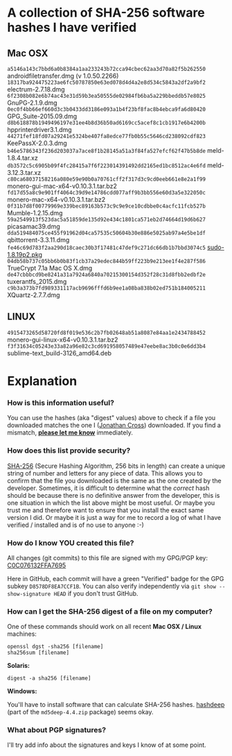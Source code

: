 A collection of SHA-256 software hashes I have verified
=======================================================

## Mac OSX

`a5146a143c7bbd6a0b8384a1aa233243b72cca94cbec62aa3d70a82f5b262550`  androidfiletransfer.dmg (v 1.0.50.2266)
`18317ba924475223ae6fc50787850e63ed078d4d4a2e8d534c5843a2df2a9bf2`  electrum-2.7.18.dmg
`6f2308b082e6b74ac43e31d59b3ea50555de02984fb6ba5a229bbeddb57e8025`  GnuPG-2.1.9.dmg
`0ec0f4bb66ef660d3c3b0433dd3186e093a1b4f23bf8fac8b4ebca9fa6d80420`  GPG_Suite-2015.09.dmg
`d8b618878b1949496197e31ee4b8d36b50ad6169cc5acef8c1cb1917e6b4200b`  hpprinterdriver3.1.dmg
`44271fef18fd07a29241e5324be407fa8edce77fb0b55c5646cd238092cdf823`  KeePassX-2.0.3.dmg
`b46e5786343f236d203037a7ace8f1b28145a51a3f84fa527efcf62f47b5b8de`  meld-1.8.4.tar.xz
`db3572c5c6905b09f4fc28415a7f6f223014391492dd2165ed1bc8512ac4e6fd`  meld-3.12.3.tar.xz
`c80ca68037158216a080e59e90b0a70761cff2f317d3c9cd0eeb661e8e2a1f99`  monero-gui-mac-x64-v0.10.3.1.tar.bz2
`fd17d55a8c9e901ff4064c39d9e14786cdd077aff9b3bb556e60d3a5e322050c`  monero-mac-x64-v0.10.3.1.tar.bz2
`0f31b7d8f00779969e339bec89163b573c9c9e9ce10cdbbe0c4acfc11fcb527b`  Mumble-1.2.15.dmg
`59a2549913f523dac5a51859de135d92e434c1801ca571eb2d74664d19d6b627`  picasamac39.dmg
`dda519484075ce455f91962d04ca57535c50604b30e886e5025ab97a4e5be1df`  qbittorrent-3.3.11.dmg
`fe46c69d783f2aa290d18caec30b3f17481c47def9c271dc66db1b7bbd3074c5`  [sudo-1.8.19p2.pkg](https://www.sudo.ws/sudo/dist/packages/macOS/10.11/sudo-1.8.19p2.pkg)
`04db58b737c05bb6b0b83f1cb37a29edec844b59ff223b9e213ee1f4e287f586`  TrueCrypt 7.1a Mac OS X.dmg
`de47cbbbcd9be8241a31a7924a6840a70215300154d352f28c31d8fbb2edbf2e`  tuxerantfs_2015.dmg
`c9b3a373b7fd989331117acb9696fffd6b9ee1a08ba838b02ed751b184005211`  XQuartz-2.7.7.dmg

## LINUX

`4915473265d58720fd8f019e536c2b7fb02648ab51a8087e84aa1e2434788452`  monero-gui-linux-x64-v0.10.3.1.tar.bz2
`f3f31634c05243e33a82a96e82c3cd691958057489e47eebe8ac3b0c0e6dd3b4`  sublime-text_build-3126_amd64.deb


Explanation
===========

### How is this information useful?

You can use the hashes (aka "digest" values) above to check if a file you downloaded matches the one I ([Jonathan Cross](https://github.com/jonathancross)) downloaded.  If you find a mismatch, **[please let me know](https://github.com/jonathancross/jc-docs/issues)** immediately.

### How does this list provide security?

[SHA-256](https://en.wikipedia.org/wiki/SHA-2) (Secure Hashing Algorithm, 256 bits in length) can create a unique string of number and letters for any piece of data.  This allows you to confirm that the file you downloaded is the same as the one created by the developer.  Sometimes, it is difficult to determine what the *correct* hash should be because there is no definitive answer from the developer, this is one situation in which the list above might be most useful.  Or maybe you trust me and therefore want to ensure that you install the exact same version I did.  Or maybe it is just a way for me to record a log of what I have verified / installed and is of no use to anyone  :-)

### How do I know YOU created this file?

All changes (git commits) to this file are signed with my GPG/PGP key: [C0C076132FFA7695](https://jonathancross.com/2FFA7695.asc)

Here in GitHub, each commit will have a green "Verified" badge for the GPG subkey `D8578DF8EA7CCF1B`. You can also verify independently via `git show --show-signature HEAD` if you don't trust GitHub.

### How can I get the SHA-256 digest of a file on my computer?

One of these commands should work on all recent **Mac OSX / Linux** machines:

    openssl dgst -sha256 [filename]
    sha256sum [filename]

**Solaris:**

    digest -a sha256 [filename]

**Windows:**

You'll have to install software that can calculate SHA-256 hashes.  [hashdeep](https://github.com/jessek/hashdeep/releases) (part of the `md5deep-4.4.zip` package) seems okay.


### What about PGP signatures?

I'll try add info about the signatures and keys I know of at some point.
